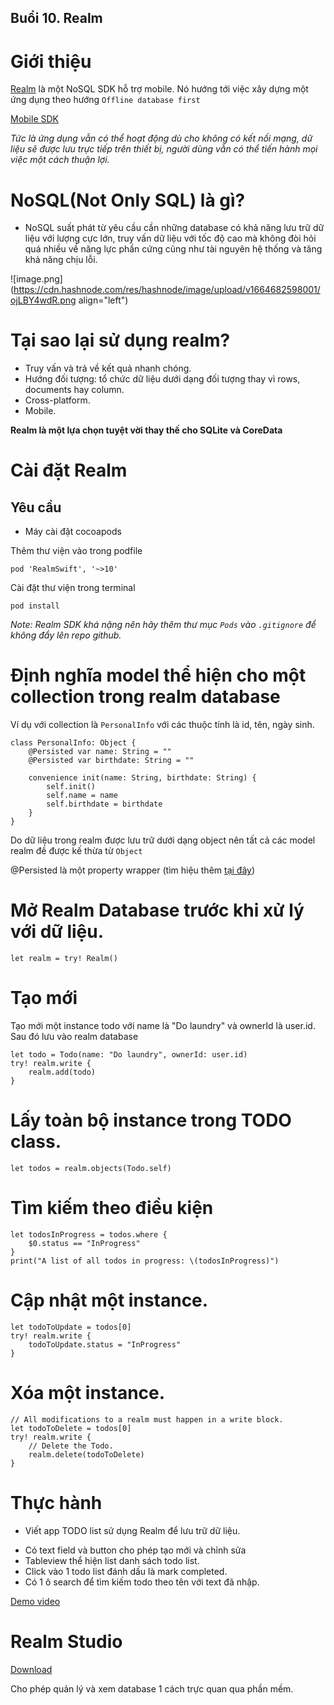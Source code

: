 ## Buổi 10. Realm

# Giới thiệu
[Realm](https://realm.io/realm-swift/) là một NoSQL SDK hỗ trợ mobile. Nó hướng tới việc xây dựng một ứng dụng theo hướng `Offline database first`

[Mobile SDK](https://www.mongodb.com/docs/realm/sdk/?_ga=2.23422522.1662947649.1664682350-1345446057.1661589982&_gac=1.194310751.1663169459.Cj0KCQjw94WZBhDtARIsAKxWG--O0m2GSyHY1IGZRS1l9bSUrRBgb5M8L0MBq1IV94dcPep_9BQmCDYaAs92EALw_wcB)

*Tức là ứng dụng vẫn có thể hoạt động dù cho không có kết nối mạng, dữ liệu sẽ được lưu trực tiếp trên thiết bị, người dùng vẫn có thể tiến hành mọi việc một cách thuận lợi.*

# NoSQL(Not Only SQL) là gì?

- NoSQL suất phát từ yêu cầu cần những database có khả năng lưu trữ dữ liệu với lượng cực lớn, truy vấn dữ liệu với tốc độ cao mà không đòi hỏi quá nhiều về năng lực phần cứng cũng như tài nguyên hệ thống và tăng khả năng chịu lỗi.

![image.png](https://cdn.hashnode.com/res/hashnode/image/upload/v1664682598001/ojLBY4wdR.png align="left")

# Tại sao lại sử dụng realm?

- Truy vấn và trả về kết quả nhanh chóng.
- Hướng đối tượng: tổ chức dữ liệu dưới dạng đối tượng thay vì rows, documents hay column.
- Cross-platform.
- Mobile.

**Realm là một lựa chọn tuyệt vời thay thế cho SQLite và CoreData**

# Cài đặt Realm
## Yêu cầu
- Máy cài đặt cocoapods

Thêm thư viện vào trong podfile

```
pod 'RealmSwift', '~>10'
```

Cài đặt thư viện trong terminal

```
pod install
```

*Note: Realm SDK khá nặng nên hãy thêm thư mục `Pods` vào `.gitignore` để không đẩy lên repo github.*

# Định nghĩa model thể hiện cho một collection trong realm database

Ví dụ với collection là `PersonalInfo` với các thuộc tính là id, tên, ngày sinh.

```
class PersonalInfo: Object {
    @Persisted var name: String = ""
    @Persisted var birthdate: String = ""

    convenience init(name: String, birthdate: String) {
        self.init()
        self.name = name
        self.birthdate = birthdate
    }
}
```

Do  dữ liệu trong realm được lưu trữ dưới dạng object nên tất cả các model realm đề được kế thừa từ `Object`

@Persisted là một property wrapper (tìm hiệu thêm [tại đây](https://viblo.asia/p/tim-hieu-ve-property-wrapper-trong-swift-djeZ1P1QKWz))


# Mở Realm Database trước khi xử lý với dữ liệu.

```
let realm = try! Realm()
```

# Tạo mới

Tạo mới một instance todo với name là "Do laundry" và ownerId là user.id. Sau đó lưu vào realm database
```
let todo = Todo(name: "Do laundry", ownerId: user.id)
try! realm.write {
    realm.add(todo)
}
```

# Lấy toàn bộ instance trong TODO class.

```
let todos = realm.objects(Todo.self)
```

# Tìm kiếm theo điều kiện

```
let todosInProgress = todos.where {
    $0.status == "InProgress"
}
print("A list of all todos in progress: \(todosInProgress)")
```
# Cập nhật một instance.

```
let todoToUpdate = todos[0]
try! realm.write {
    todoToUpdate.status = "InProgress"
}
```

# Xóa một instance.

```
// All modifications to a realm must happen in a write block.
let todoToDelete = todos[0]
try! realm.write {
    // Delete the Todo.
    realm.delete(todoToDelete)
}
```

# Thực hành

- Viết app TODO list sử dụng Realm để lưu trữ dữ liệu.
+ Có text field và button cho phép tạo mới và chỉnh sửa
+ Tableview thể hiện list danh sách todo list.
+ Click vào 1 todo list đánh dấu là mark completed.
+ Có 1 ô search để tìm kiếm todo theo tên với text đã nhập.

[Demo video](https://drive.google.com/drive/u/0/folders/1K-LZapivbx-3VrYZHRhnFZkspFHd4xdf)

# Realm Studio
[Download](https://www.mongodb.com/docs/realm-legacy/products/realm-studio.html#download-studio)

Cho phép quản lý và xem database 1 cách trực quan qua phần mềm.